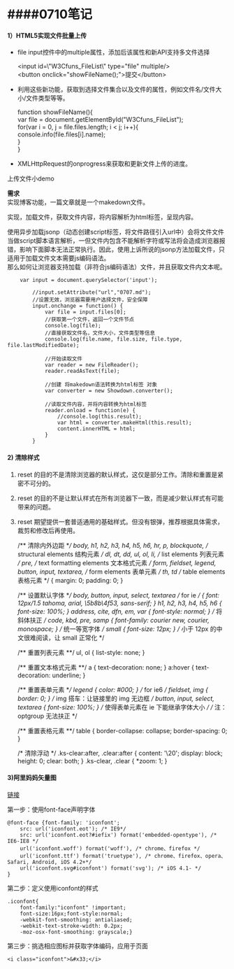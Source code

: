 #  ####0710笔记  

#### 1）HTML5实现文件批量上传
+ file input控件中的multiple属性，添加后该属性和新API支持多文件选择

	 <input id=\\"W3Cfuns_FileList\\" type="file" multiple\/>  
     <button onclick="showFileName();"\>提交</button\>

+ 利用这些新功能，获取到选择文件集合以及文件的属性，例如文件名/文件大小/文件类型等等。


	function showFileName(){  
        var file = document.getElementById("W3Cfuns_FileList");  
        for(var i = 0, j = file.files.length; i < j; i++){  
               console.info(file.files[i].name);  
        }  
    }

+ XMLHttpRequest的onprogress来获取和更新文件上传的进度。

上传文件小demo

**需求**  
实现博客功能，一篇文章就是一个makedown文件。

实现，加载文件，获取文件内容，将内容解析为html标签，呈现内容。

使用异步加载jsonp（动态创建script标签，将文件路径引入url中）会将文件文件当做script脚本语言解析，一但文件内包含不能解析字符或写法将会造成浏览器报错，影响下面脚本无法正常执行。因此，使用上诉所说的jsonp方法加载文件，只适用于加载文件文本需要js编码语法。  
那么如何让浏览器支持加载（非符合js编码语法）文件，并且获取文件内文本呢。 


		var input = document.querySelector('input');
			
            //input.setAttribute("url","0707.md");
			//设置无效，浏览器需要用户选择文件，安全保障
            input.onchange = function() {
                var file = input.files[0];
				//获取第一个文件，返回一个文件节点
                console.log(file);
				//直接获取文件名，文件大小，文件类型等信息
                console.log(file.name, file.size, file.type, file.lastModifiedDate);
				
				//开始读取文件
                var reader = new FileReader();
                reader.readAsText(file);
				
				//创建 将makedown语法转换为html标签 对象
                var converter = new Showdown.converter();
	
				//读取文件内容，并将内容转换为html标签
                reader.onload = function(e) {
                    //console.log(this.result);
                    var html = converter.makeHtml(this.result);
                    content.innerHTML = html;
                }
            }



#### 2) 清除样式

 1. reset 的目的不是清除浏览器的默认样式，这仅是部分工作。清除和重置是紧密不可分的。
 2. reset 的目的不是让默认样式在所有浏览器下一致，而是减少默认样式有可能带来的问题。
 3. reset 期望提供一套普适通用的基础样式。但没有银弹，推荐根据具体需求，裁剪和修改后再使用。




	/** 清除内外边距 **/
	body, h1, h2, h3, h4, h5, h6, hr, p, blockquote, /* structural elements 结构元素 */
	dl, dt, dd, ul, ol, li, /* list elements 列表元素 */
	pre, /* text formatting elements 文本格式元素 */
	form, fieldset, legend, button, input, textarea, /* form elements 表单元素 */
	th, td /* table elements 表格元素 */ {
	  margin: 0;
	  padding: 0;
	}
	
	/** 设置默认字体 **/
	body,
	button, input, select, textarea /* for ie */ {
	  font: 12px/1.5 tahoma, arial, \5b8b\4f53, sans-serif;
	}
	h1, h2, h3, h4, h5, h6 { font-size: 100%; }
	address, cite, dfn, em, var { font-style: normal; } /* 将斜体扶正 */
	code, kbd, pre, samp { font-family: courier new, courier, monospace; } /* 统一等宽字体 */
	small { font-size: 12px; } /* 小于 12px 的中文很难阅读，让 small 正常化 */
	
	/** 重置列表元素 **/
	ul, ol { list-style: none; }
	
	/** 重置文本格式元素 **/
	a { text-decoration: none; }
	a:hover { text-decoration: underline; }
	
	
	/** 重置表单元素 **/
	legend { color: #000; } /* for ie6 */
	fieldset, img { border: 0; } /* img 搭车：让链接里的 img 无边框 */
	button, input, select, textarea { font-size: 100%; } /* 使得表单元素在 ie 下能继承字体大小 */
	/* 注：optgroup 无法扶正 */
	
	/** 重置表格元素 **/
	table { border-collapse: collapse; border-spacing: 0; }
	
	/* 清除浮动 */
	.ks-clear:after, .clear:after {
	  content: '\20';
	  display: block;
	  height: 0;
	  clear: both;
	}
	.ks-clear, .clear {
	  *zoom: 1;
	}

#### 3)阿里妈妈矢量图

[链接](http://www.iconfont.cn/repositories/10)

 第一步：使用font-face声明字体

	@font-face {font-family: 'iconfont';
	    src: url('iconfont.eot'); /* IE9*/
	    src: url('iconfont.eot?#iefix') format('embedded-opentype'), /* IE6-IE8 */
	    url('iconfont.woff') format('woff'), /* chrome、firefox */
	    url('iconfont.ttf') format('truetype'), /* chrome、firefox、opera、Safari, Android, iOS 4.2+*/
	    url('iconfont.svg#iconfont') format('svg'); /* iOS 4.1- */
	}  
第二步：定义使用iconfont的样式

	.iconfont{
	    font-family:"iconfont" !important;
	    font-size:16px;font-style:normal;
	    -webkit-font-smoothing: antialiased;
	    -webkit-text-stroke-width: 0.2px;
	    -moz-osx-font-smoothing: grayscale;}

第三步：挑选相应图标并获取字体编码，应用于页面

	<i class="iconfont">&#x33;</i>